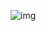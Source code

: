 ![img](https://dbz0423.oss-cn-nanjing.aliyuncs.com/%E5%90%8E%E7%AB%AF%E7%AC%AC%E4%B8%89%E5%91%A8%E5%AD%A6%E4%B9%A0_00.png?Expires=1730575731&OSSAccessKeyId=TMP.3KfvreWbtEeHsHQTZp7s6WmYCrLRt9DQFvWn9U4JSrPeeR3dGJsBGKjYJQFcE9DU1QvSgxSxw6fGjDXftisUkoPycyR7Jw&Signature=6TIB5B5dcGTvtjzaJq2xGy5rWTI%3D)
